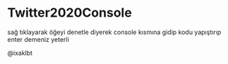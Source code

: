 # Twitter2020Console

sağ tıklayarak öğeyi denetle diyerek console kısmına gidip kodu yapıştırıp enter demeniz yeterli

@ixaklbt
